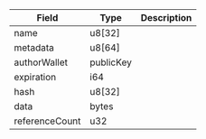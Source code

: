 | Field          | Type      | Description |
| -------------- | --------- | ----------- |
| name           | u8[32]    |             |
| metadata       | u8[64]    |             |
| authorWallet   | publicKey |             |
| expiration     | i64       |             |
| hash           | u8[32]    |             |
| data           | bytes     |             |
| referenceCount | u32       |             |
